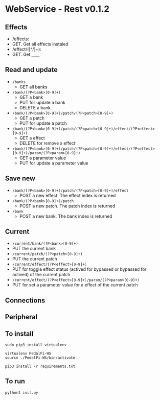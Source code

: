 # WebService - Rest v0.1.2

## Effects

* /effects: 
 * GET. Get all effects instaled
* /effect/([^/]+):
 * GET. Get ____

## Read and update

* ```/banks```
  *  GET all banks
* ```/bank/(?P<bank>[0-9]+)```
  * GET a bank
  * PUT for update a bank
  * DELETE a bank
* ```/bank/(?P<bank>[0-9]+)/patch/(?P<patch>[0-9]+)```
  * GET a patch
  * PUT for update a patch
* ```/bank/(?P<bank>[0-9]+)/patch/(?P<patch>[0-9]+)/effect/(?P<effect>[0-9]+)```
  * GET a effect
  * DELETE for remove a effect
* ```/bank/(?P<bank>[0-9]+)/patch/(?P<patch>[0-9]+)/effect/(?P<effect>[0-9]+)/param/(?P<param>[0-9]+)```
  * GET a parameter value
  * PUT for update a parameter value

## Save new

* ```/bank/(?P<bank>[0-9]+)/patch/(?P<patch>[0-9]+)/effect```
  * POST a new effect. The effect index is returned
* ```/bank/(?P<bank>[0-9]+)/patch```
  * POST a new patch. The patch index is returned
* ```/bank```
  * POST a new bank. The bank index is returned
        
## Current

* ```/current/bank/(?P<bank>[0-9]+)```
 * PUT the current bank
* ```/current/patch/(?P<patch>[0-9]+)```
 * PUT the current patch
* ```/current/effect/(?P<effect>[0-9]+)```
 * PUT for toggle effect status (actived for bypassed or bypassed for actived) of the current patch
* ```/current/effect/(?P<effect>[0-9]+)/param/(?P<param>[0-9]+)```
 * PUT for set a parameter value for a effect of the current patch

## Connections
        
## Peripheral

## To install

```
sudo pip3 install virtualenv

virtualenv PedalPi-WS
source ./PedalPi-WS/bin/activate

pip3 install -r requirements.txt
```

## To run

```
python3 init.py
``` 